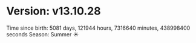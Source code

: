 # Version: v13.10.28
Time since birth: 5081 days, 121944 hours, 7316640 minutes, 438998400 seconds
Season: Summer ☀️
